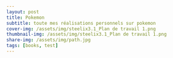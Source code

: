 ```yaml
---
layout: post
title: Pokemon
subtitle: toute mes réalisations personnels sur pokemon
cover-img: /assets/img/steelix3.1_Plan de travail 1.png
thumbnail-img: /assets/img/steelix3.1_Plan de travail 1.png
share-img: /assets/img/path.jpg
tags: [books, test]
---
```

